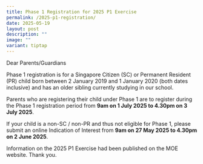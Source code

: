 ```yaml
---
title: Phase 1 Registration for 2025 P1 Exercise
permalink: /2025-p1-registration/
date: 2025-05-19
layout: post
description: ""
image: ""
variant: tiptap
---
```

<p>Dear Parents/Guardians</p>
<p>Phase 1 registration is for a Singapore Citizen (SC) or Permanent Resident
(PR) child born between 2 January 2019 and 1 January 2020 (both dates inclusive)
and has an older sibling currently studying in our school.</p>
<p>Parents who are registering their child under Phase 1 are to register
during the Phase 1 registration period from <strong>9am on 1 July 2025 to 4.30pm on 3 July 2025</strong>.</p>
<p>If your child is a non-SC / non-PR and thus not eligible for Phase 1,
please submit an online Indication of Interest from <strong>9am on 27 May 2025 to 4.30pm on 2 June 2025</strong>.</p>
<p>Information on the 2025 P1 Exercise had been published on the MOE website.
Thank you.</p>